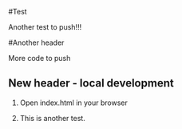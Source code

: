 #Test

Another test to push!!!

#Another header

More code to push

## New header - local development

1. Open index.html in your browser

2. This is another test.